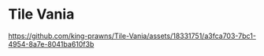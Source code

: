 # Tile Vania


https://github.com/king-prawns/Tile-Vania/assets/18331751/a3fca703-7bc1-4954-8a7e-8041ba610f3b

